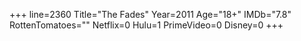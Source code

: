 +++
line=2360
Title="The Fades"
Year=2011
Age="18+"
IMDb="7.8"
RottenTomatoes=""
Netflix=0
Hulu=1
PrimeVideo=0
Disney=0
+++

